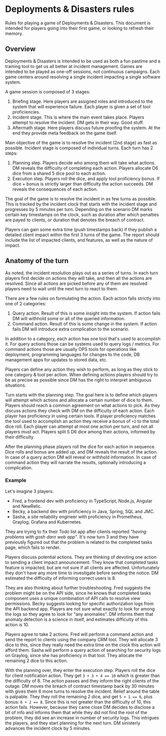 # Deployments & Disasters rules

Rules for playing a game of Deployments & Disasters. This document is intended for players going into their first game, or looking to refresh their memory.

## Overview

Deployments & Disasters is intended to be used as both a fun pastime and a training tool to get us all better at incident management. Games are intended to be played as one-off sessions, not continuous campaigns. Each game centers around resolving a single incident impacting a single software system.

A game session is composed of 3 stages:

1. Briefing stage. Here players are assigned roles and introduced to the system that will experience failure. Each player is given a set of tool proficiencies.
1. Incident stage. This is where the main event takes place. Players attempt to resolve the incident. DM gets in their way. Good stuff.
1. Aftermath stage. Here players discuss future proofing the system. At the end they provide meta feedback on the game itself.

Main objective of the game is to resolve the incident (2nd stage) as fast as possible. Incident stage is composed of individual turns. Each turn has 2 steps:

1. Planning step. Players decide who among them will take what actions. DM reveals the difficulty of completing each action. Players allocate D6 dice from a shared 5 dice pool to each action.
1. Execution step. Players roll the dice, and apply tool proficiency bonus. If dice + bonus is strictly larger than difficulty the action succeeds. DM reveals the consequences of each action.

The goal of the game is to resolve the incident in as few turns as possible. This is tracked by the incident clock that starts with the incident stage and progresses by 5 minutes per turn. Depending on the scenario DM marks certain key timestamps on the clock, such as duration after which penalties are payed to clients, or duration that denotes the breach of contract.

Players can gain some extra time (push timestamps back) if they publish a detailed client impact within the first 3 turns of the game. The report should include the list of impacted clients, and features, as well as the nature of impact.

## Anatomy of the turn

As noted, the incident resolution plays out as a series of turns. In each turn players first decide on actions they will take, and then all the actions are resolved. Since all actions are picked before any of them are resolved players need to wait until the next turn to react to them.

There are a few rules on formulating the action. Each action falls strictly into one of 2 categories:

1. Query action. Result of this is some insight into the system. If action fails DM will withhold some or all of the queried information.
1. Command action. Result of this is some change in the system. If action fails DM will introduce extra complication to the scenario.

In addition to a category, each action has one tool that's used to accomplish it. For query actions those can be systems used to query logs / metrics. For command actions those are usually OPS tools for operations like deployment, programming languages for changes to the code, DB management apps for updates to stored data, etc. 

Players can define any action they wish to perform, as long as they stick to one category & tool per action. When defining actions players should try to be as precise as possible since DM has the right to interpret ambiguous situations.

Turn starts with the planning step. The goal here is to define which players will attempt which actions and allocate a certain number of dice to them. Players should reach a common agreement on what actions to pick. As they discuss actions they check with DM on the difficulty of each action. Each player has proficiency in using certain tools. If player proficiency matches the tool used to accomplish an action they receive a bonus of `+2` to the total dice roll. Each player can attempt at most one action per turn, and not all players must act. Players split 5 D6 dice among their actions, informed by their difficulty.

After the planning phase players roll the dice for each action in sequence. Dice rolls and bonus are added up, and DM reveals the result of the action. In case of a query action DM will reveal or withhold information. In case of command action they will narrate the results, optionally introducing a complication.

### Example

Let's imagine 3 players:

* Fred, a frontend dev with proficiency in TypeScript, Node.js, Angular and NewRelic.
* Becky, a backend dev with proficiency in Java, Spring, SQL and JMC.
* Sasha, a site reliability engineer with proficiency in Prometheus, Graylog, Grafana and Kubernetes.

They are trying to fix their Todo list app after clients reported _"having problems with gosh darn web app"_. It's now turn 3 and they have previously figured out that the problem is related to the completed tasks page, which fails to render.

Players discuss potential actions. They are thinking of devoting one action to sending a client impact announcement. They know that completed tasks feature is impacted, but are not sure if all clients are affected. Unfortunately they don't have any more time to investigate before sending the notice. DM estimated the difficulty of informing correct users is 8.

They are also thinking about further troubleshooting. Fred suggests the problem might be on the API side, since he knows that completed tasks component uses a unique combination of API calls to resolve view permissions. Becky suggests looking for specific authorization logs from the API backend app. Players are not sure what exactly to look for among the logs so they agree to look for "any anomalies". DM informs them that anomaly detection is a science in itself, and estimates difficulty of this action is 10.

Players agree to take 2 actions. Fred will perform a command action and send the report to clients using the company CRM tool. They will allocate 3 dice to this, since they really need the extra time on the clock this action will afford them. Sasha will perform a query action of searching for security logs on Graylog, since she has proficiency in that tool. They allocate the remaining 2 dice to this action.

With the planning over, they enter the execution step. Players roll the dice for client notification action. They get `3 + 3 + 4 == 10` which is greater than the difficulty of 8. The action passes and they inform the right clients of the outage. DM moves the breach of contract timestamp back by 30 minutes with gives them 6 more turns to resolve the incident. Relief around the table is palpable. They they roll the remaining 2 dice, and get `5 + 1 == 6`, plus bonus: `6 + 2 == 8`. Since this is not greater than the difficulty of 10, this action fails. However, because they came close DM decides to disclose a bit of info and informs them that while they did not find the root of the problem, they did see an increase in number of security logs. This intrigues the players, and they start planning for the next turn. DM sinisterly advances the incident clock by 5 minutes. 

